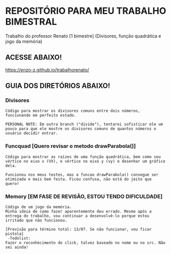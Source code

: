 # REPOSITÓRIO PARA MEU TRABALHO BIMESTRAL
Trabalho do professor Renato [1 bimestre] (Divisores, função quadrática e jogo da memória)

## ACESSE ABAIXO!
https://enzo-z.github.io/trabalhorenato/


## GUIA DOS DIRETÓRIOS ABAIXO!


### Divisores

    Código para mostrar os divisores comuns entre dois números, funcionando em perfeito estado.
    
    PERSONAL NOTE: Em outra branch ("divide"), tentarei sofisticar ele um pouco para que ele mostre os divisores comuns de quantos números o usuário decidir entrar.


### Funcquad [Quero revisar o metodo drawParabola()]

    Código para mostrar as raízes de uma função quadrática, bem como seu vértice no eixo x (VX), e vértice no eixo y (vy) e desenhar um gráfico dela.
     
    Funcionou nos meus testes, mas a funcao drawParabola() consegue ser otimizada e mais bem feita. Ficou confusa, não está do jeito que quero!


### Memory [EM FASE DE REVISÃO, ESTOU TENDO DIFICULDADE]
    
    Código de um jogo da memória.
    Minha ideia de como fazer aparentemente deu errado. Mesmo após a entrega do trabalho, vou continuar a desenvolvê-lo porque estou irritado que não funcionou.
   	
	[Previsão para término total: 13/07. Se não funcionar, vou ficar pistola] 
     -Todolist:
	Fazer o reconhecimento do click, talvez baseado no nome ou no src. Não sei ainda!
		



